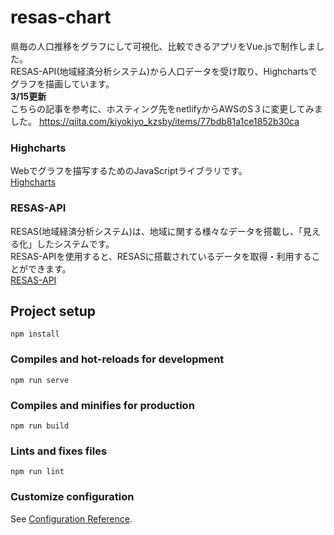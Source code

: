 # resas-chart

県毎の人口推移をグラフにして可視化、比較できるアプリをVue.jsで制作しました。  
RESAS-API(地域経済分析システム)から人口データを受け取り、Highchartsでグラフを描画しています。  
__3/15更新__  
こちらの記事を参考に、ホスティング先をnetlifyからAWSのS３に変更してみました。
https://qiita.com/kiyokiyo_kzsby/items/77bdb81a1ce1852b30ca

### Highcharts
Webでグラフを描写するためのJavaScriptライブラリです。  
[Highcharts](https://www.highcharts.com/ "Highcharts")

### RESAS-API
RESAS(地域経済分析システム)は、地域に関する様々なデータを搭載し、「見える化」したシステムです。  
RESAS-APIを使用すると、RESASに搭載されているデータを取得・利用することができます。  
[RESAS-API](https://opendata.resas-portal.go.jp/ "RESAS-API")


## Project setup
```
npm install
```

### Compiles and hot-reloads for development
```
npm run serve
```

### Compiles and minifies for production
```
npm run build
```

### Lints and fixes files
```
npm run lint
```

### Customize configuration
See [Configuration Reference](https://cli.vuejs.org/config/).
